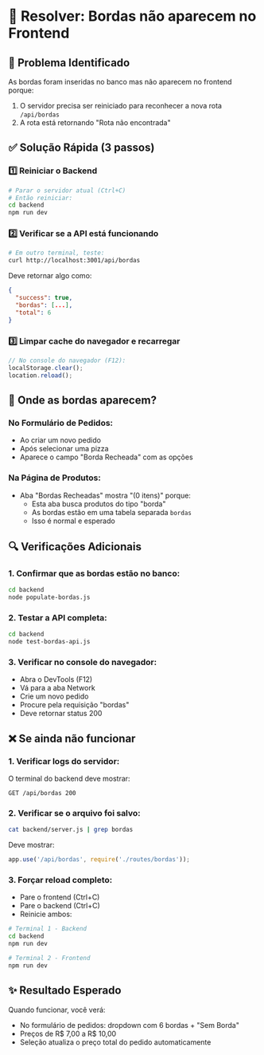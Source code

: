 # 🔧 Resolver: Bordas não aparecem no Frontend

## 🚨 Problema Identificado

As bordas foram inseridas no banco mas não aparecem no frontend porque:
1. O servidor precisa ser reiniciado para reconhecer a nova rota `/api/bordas`
2. A rota está retornando "Rota não encontrada"

## ✅ Solução Rápida (3 passos)

### 1️⃣ Reiniciar o Backend
```bash
# Parar o servidor atual (Ctrl+C)
# Então reiniciar:
cd backend
npm run dev
```

### 2️⃣ Verificar se a API está funcionando
```bash
# Em outro terminal, teste:
curl http://localhost:3001/api/bordas
```

Deve retornar algo como:
```json
{
  "success": true,
  "bordas": [...],
  "total": 6
}
```

### 3️⃣ Limpar cache do navegador e recarregar
```javascript
// No console do navegador (F12):
localStorage.clear();
location.reload();
```

## 📍 Onde as bordas aparecem?

### No Formulário de Pedidos:
- Ao criar um novo pedido
- Após selecionar uma pizza
- Aparece o campo "Borda Recheada" com as opções

### Na Página de Produtos:
- Aba "Bordas Recheadas" mostra "(0 itens)" porque:
  - Esta aba busca produtos do tipo "borda" 
  - As bordas estão em uma tabela separada `bordas`
  - Isso é normal e esperado

## 🔍 Verificações Adicionais

### 1. Confirmar que as bordas estão no banco:
```bash
cd backend
node populate-bordas.js
```

### 2. Testar a API completa:
```bash
cd backend
node test-bordas-api.js
```

### 3. Verificar no console do navegador:
- Abra o DevTools (F12)
- Vá para a aba Network
- Crie um novo pedido
- Procure pela requisição "bordas"
- Deve retornar status 200

## ❌ Se ainda não funcionar

### 1. Verificar logs do servidor:
O terminal do backend deve mostrar:
```
GET /api/bordas 200
```

### 2. Verificar se o arquivo foi salvo:
```bash
cat backend/server.js | grep bordas
```
Deve mostrar:
```javascript
app.use('/api/bordas', require('./routes/bordas'));
```

### 3. Forçar reload completo:
- Pare o frontend (Ctrl+C)
- Pare o backend (Ctrl+C)
- Reinicie ambos:
```bash
# Terminal 1 - Backend
cd backend
npm run dev

# Terminal 2 - Frontend
npm run dev
```

## ✨ Resultado Esperado

Quando funcionar, você verá:
- No formulário de pedidos: dropdown com 6 bordas + "Sem Borda"
- Preços de R$ 7,00 a R$ 10,00
- Seleção atualiza o preço total do pedido automaticamente